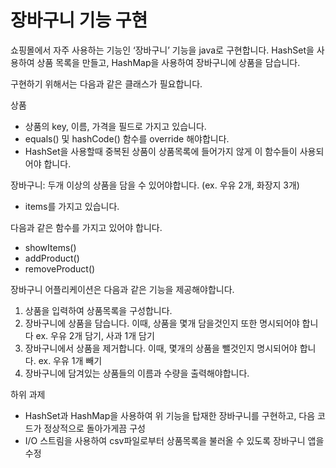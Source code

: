 # 장바구니 기능 구현

쇼핑몰에서 자주 사용하는 기능인 ‘장바구니’ 기능을 java로 구현합니다.
HashSet을 사용하여 상품 목록을 만들고, HashMap을 사용하여 장바구니에 상품을 담습니다.

구현하기 위해서는 다음과 같은 클래스가 필요합니다.

상품
  - 상품의 key, 이름, 가격을 필드로 가지고 있습니다.
  - equals() 및 hashCode() 함수를 override 해야합니다.
  - HashSet을 사용할때 중복된 상품이 상품목록에 들어가지 않게 이 함수들이 사용되어야 합니다.

장바구니: 두개 이상의 상품을 담을 수 있어야합니다. (ex. 우유 2개, 화장지 3개)
  - items를 가지고 있습니다.

다음과 같은 함수를 가지고 있어야 합니다.
  - showItems()
  - addProduct()
  - removeProduct()


장바구니 어플리케이션은 다음과 같은 기능을 제공해야합니다.
1. 상품을 입력하여 상품목록을 구성합니다.
2. 장바구니에 상품을 담습니다. 이때, 상품을 몇개 담을것인지 또한 명시되어야 합니다
  ex. 우유 2개 담기, 사과 1개 담기
3. 장바구니에서 상품을 제거합니다. 이때, 몇개의 상품을 뺄것인지 명시되어야 합니다.
  ex. 우유 1개 빼기
4. 장바구니에 담겨있는 상품들의 이름과 수량을 출력해야합니다.


하위 과제
- HashSet과 HashMap을 사용하여 위 기능을 탑재한 장바구니를 구현하고, 다음 코드가 정상적으로 돌아가게끔 구성
- I/O 스트림을 사용하여 csv파일로부터 상품목록을 불러올 수 있도록 장바구니 앱을 수정
